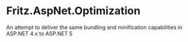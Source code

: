 # Fritz.AspNet.Optimization
An attempt to deliver the same bundling and minification capabilities in ASP.NET 4.x to ASP.NET 5
